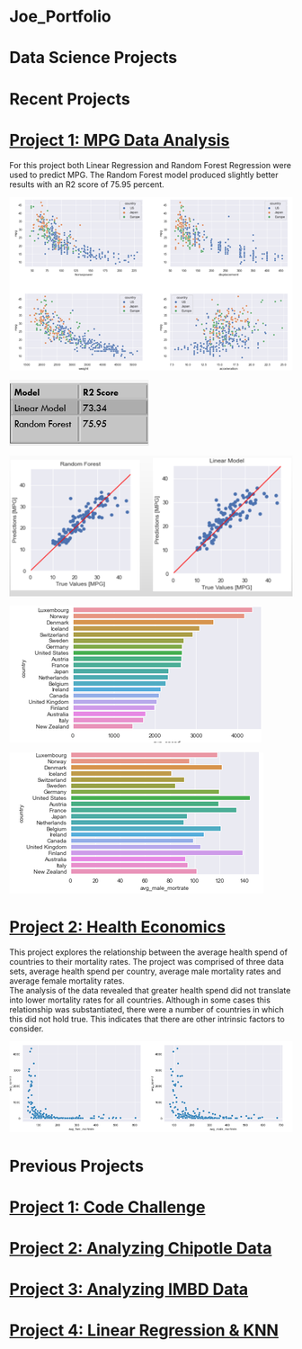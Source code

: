 # Joe_Portfolio

# Data Science Projects


# Recent Projects

# [Project 1:  MPG Data Analysis](https://github.com/jleealejandro/ga_projects.git)
 For this project both Linear Regression and Random Forest Regression were used to predict MPG.  The Random Forest model produced slightly better results
  with an R2 score of 75.95 percent.
  
 ![MPG](https://github.com/jleealejandro/ga_projects/blob/main/images/MPG%20EDA.png?raw=true)
 




![Summary](https://github.com/jleealejandro/ga_projects/blob/main/images/MPG%20Regression%20Summary.png?raw=true)




![Plots](https://github.com/jleealejandro/ga_projects/blob/main/images/MPG%20Regression%20Plots.png?raw=true)



![Health Spend](https://github.com/jleealejandro/ga_projects/blob/main/images/Health%20Economics%20Avg%20Spend%20Project.png?raw=true)


![Mort Rate](https://github.com/jleealejandro/ga_projects/blob/main/images/Health%20Economics%20Mor_rate%20Male%20.png?raw=true)












# [Project 2:  Health Economics](https://github.com/jleealejandro/ga_projects.git)
This project explores the relationship between the average health spend of countries to their mortality rates.  The project was comprised of three data sets, average health
spend per country, average male mortality rates and average female mortality rates.  
The analysis of the data revealed that greater health spend did not translate into lower mortality rates for all countries.  Although in some cases this relationship was
substantiated, there were a number of countries in which this did not hold true. This indicates that there are other intrinsic factors to consider.


![Scatter Plots](https://github.com/jleealejandro/ga_projects/blob/main/images/Health%20Economics%20Mort_rate%20Scatter%20Plot.png?raw=true)




# Previous Projects

# [Project 1:  Code Challenge](https://github.com/jleealejandro/ga_projects)

# [Project 2:  Analyzing Chipotle Data](https://github.com/jleealejandro/ga_projects)

# [Project 3:  Analyzing IMBD Data](https://github.com/jleealejandro/ga_projects)

# [Project 4: Linear Regression & KNN](https://github.com/jleealejandro/ga_projects)
